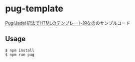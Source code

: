 # pug-template
[Pug(Jade)記法でHTMLのテンプレート的なの](http://qiita.com/soarflat/items/a80bdca813ae83bc9ebc)のサンプルコード
## Usage
```
$ npm install 
$ npm run pug
```